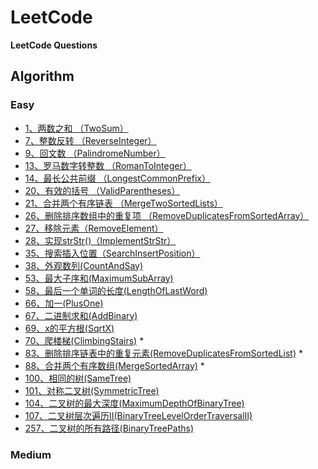 # LeetCode

**LeetCode Questions**

## Algorithm

### Easy
- [1、两数之和 （TwoSum）](https://github.com/duyangs/LeetCode/blob/master/src/algorithm/easy/TwoSum.java)
- [7、整数反转 （ReverseInteger）](https://github.com/duyangs/LeetCode/blob/master/src/algorithm/easy/ReverseInteger.java)
- [9、回文数 （PalindromeNumber）](https://github.com/duyangs/LeetCode/blob/master/src/algorithm/easy/PalindromeNumber.java)
- [13、罗马数字转整数 （RomanToInteger）](https://github.com/duyangs/LeetCode/blob/master/src/algorithm/easy/RomanToInteger.java)
- [14、最长公共前缀 （LongestCommonPrefix）](https://github.com/duyangs/LeetCode/blob/master/src/algorithm/easy/LongestCommonPrefix.java)
- [20、有效的括号 （ValidParentheses）](https://github.com/duyangs/LeetCode/blob/master/src/algorithm/easy/ValidParentheses.java)
- [21、合并两个有序链表 （MergeTwoSortedLists）](https://github.com/duyangs/LeetCode/blob/master/src/algorithm/easy/MergeTwoSortedLists.java)
- [26、删除排序数组中的重复项 （RemoveDuplicatesFromSortedArray）](https://github.com/duyangs/LeetCode/blob/master/src/algorithm/easy/RemoveDuplicatesFromSortedArray.java)
- [27、移除元素（RemoveElement）](https://github.com/duyangs/LeetCode/blob/master/src/algorithm/easy/RemoveElement.java)
- [28、实现strStr()（ImplementStrStr）](https://github.com/duyangs/LeetCode/blob/master/src/algorithm/easy/ImplementStrStr.java)
- [35、搜索插入位置（SearchInsertPosition）](https://github.com/duyangs/LeetCode/blob/master/src/algorithm/easy/SearchInsertPosition.java)
- [38、外观数列(CountAndSay)](https://github.com/duyangs/LeetCode/blob/master/src/algorithm/easy/CountAndSay.java)
- [53、最大子序和(MaximumSubArray)](https://github.com/duyangs/LeetCode/blob/master/src/algorithm/easy/MaximumSubArray.java)
- [58、最后一个单词的长度(LengthOfLastWord)](https://github.com/duyangs/LeetCode/blob/master/src/algorithm/easy/LengthOfLastWord.java)
- [66、加一(PlusOne)](https://github.com/duyangs/LeetCode/blob/master/src/algorithm/easy/PlusOne.java)
- [67、二进制求和(AddBinary)](https://github.com/duyangs/LeetCode/blob/master/src/algorithm/easy/AddBinary.java)
- [69、x的平方根(SqrtX)](https://github.com/duyangs/LeetCode/blob/master/src/algorithm/easy/SqrtX.java)
- [70、爬楼梯(ClimbingStairs)](https://github.com/duyangs/LeetCode/blob/master/src/algorithm/easy/ClimbingStairs.java) *
- [83、删除排序链表中的重复元素(RemoveDuplicatesFromSortedList)](https://github.com/duyangs/LeetCode/blob/master/src/algorithm/easy/RemoveDuplicatesFromSortedList.java) *
- [88、合并两个有序数组(MergeSortedArray)](https://github.com/duyangs/LeetCode/blob/master/src/algorithm/easy/MergeSortedArray.java) *
- [100、相同的树(SameTree)](https://github.com/duyangs/LeetCode/blob/master/src/algorithm/easy/SameTree.java)
- [101、对称二叉树(SymmetricTree)](https://github.com/duyangs/LeetCode/blob/master/src/algorithm/easy/SymmetricTree.java)
- [104、二叉树的最大深度(MaximumDepthOfBinaryTree)](https://github.com/duyangs/LeetCode/blob/master/src/algorithm/easy/MaximumDepthOfBinaryTree.java)
- [107、二叉树层次遍历II(BinaryTreeLevelOrderTraversalII)](https://github.com/duyangs/LeetCode/blob/master/src/algorithm/easy/BinaryTreeLevelOrderTraversalII.java)
- [257、二叉树的所有路径(BinaryTreePaths)](https://github.com/duyangs/LeetCode/blob/master/src/algorithm/easy/BinaryTreePaths.java)

### Medium
